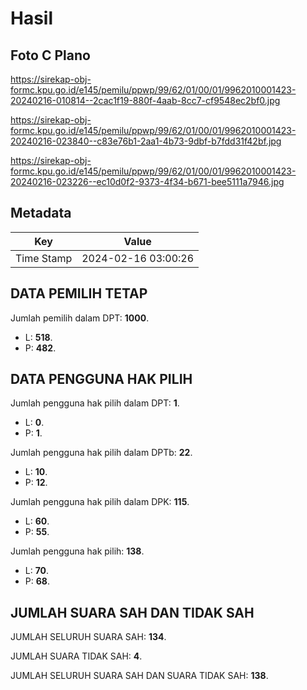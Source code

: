 # Hasil

## Foto C Plano

https://sirekap-obj-formc.kpu.go.id/e145/pemilu/ppwp/99/62/01/00/01/9962010001423-20240216-010814--2cac1f19-880f-4aab-8cc7-cf9548ec2bf0.jpg

https://sirekap-obj-formc.kpu.go.id/e145/pemilu/ppwp/99/62/01/00/01/9962010001423-20240216-023840--c83e76b1-2aa1-4b73-9dbf-b7fdd31f42bf.jpg

https://sirekap-obj-formc.kpu.go.id/e145/pemilu/ppwp/99/62/01/00/01/9962010001423-20240216-023226--ec10d0f2-9373-4f34-b671-bee5111a7946.jpg


## Metadata

| Key        | Value               |
| ---------- | ------------------- |
| Time Stamp | 2024-02-16 03:00:26 |


## DATA PEMILIH TETAP

Jumlah pemilih dalam DPT: **1000**.
 * L: **518**.
 * P: **482**.

## DATA PENGGUNA HAK PILIH

Jumlah pengguna hak pilih dalam DPT: **1**.
 * L: **0**.
 * P: **1**.

Jumlah pengguna hak pilih dalam DPTb: **22**.
 * L: **10**.
 * P: **12**.

Jumlah pengguna hak pilih dalam DPK: **115**.
 * L: **60**.
 * P: **55**.

Jumlah pengguna hak pilih: **138**.
 * L: **70**.
 * P: **68**.

## JUMLAH SUARA SAH DAN TIDAK SAH

JUMLAH SELURUH SUARA SAH: **134**.

JUMLAH SUARA TIDAK SAH: **4**.

JUMLAH SELURUH SUARA SAH DAN SUARA TIDAK SAH: **138**.


